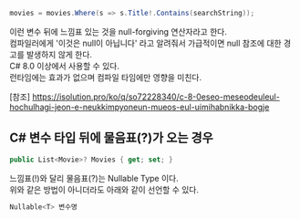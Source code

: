 ``` C#
movies = movies.Where(s => s.Title!.Contains(searchString));
```

이런 변수 뒤에 느낌표 있는 것을 null-forgiving 연산자라고 한다.  
컴파일러에게 '이것은 null이 아닙니다' 라고 알려줘서 가급적이면 null 참조에 대한 경고를 발생하지 않게 한다.  
C# 8.0 이상에서 사용할 수 있다.  
런타임에는 효과가 없으며 컴파일 타임에만 영향을 미친다.  

[참조] https://isolution.pro/ko/q/so72228340/c-8-0eseo-meseodeuleul-hochulhagi-jeon-e-neukkimpyoneun-mueos-eul-uimihabnikka-bogje

## C# 변수 타입 뒤에 물음표(?)가 오는 경우

``` C#
public List<Movie>? Movies { get; set; }
```

느낌표(!)와 달리 물음표(?)는 Nullable Type 이다.    
위와 같은 방법이 아니더라도 아래와 같이 선언할 수 있다.

``` C#
Nullable<T> 변수명
```

